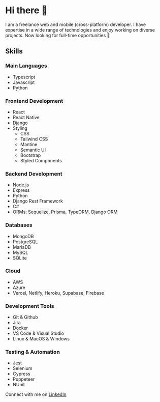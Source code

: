 # Hi there 👋

I am a freelance web and mobile (cross-platform) developer. I have expertise in a wide range of technologies and enjoy working on diverse projects. Now looking for full-time opportunities 👀

## Skills

### Main Languages
- Typescript
- Javascript
- Python

### Frontend Development
- React
- React Native
- Django
- Styling
  - CSS
  - Tailwind CSS
  - Mantine
  - Semantic UI
  - Bootstrap
  - Styled Components

### Backend Development
- Node.js
- Express
- Python
- Django Rest Framework
- C#
- ORMs: Sequelize, Prisma, TypeORM, Django ORM

### Databases
- MongoDB
- PostgreSQL
- MariaDB
- MySQL
- SQLite

### Cloud
- AWS
- Azure
- Vercel, Netlify, Heroku, Supabase, Firebase

### Development Tools
- Git & Github
- Jira
- Docker
- VS Code & Visual Studio
- Linux & MacOS & Windows

### Testing & Automation
- Jest
- Selenium
- Cypress
- Puppeteer
- NUnit


Connect with me on [LinkedIn](https://www.linkedin.com/in/tuomas-kemppainen-177476279/)
